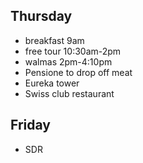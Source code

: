 ## Thursday
 * breakfast 9am
 * free tour 10:30am-2pm
 * walmas 2pm-4:10pm
 * Pensione to drop off meat 
 * Eureka tower
 * Swiss club restaurant 

## Friday
 * SDR
